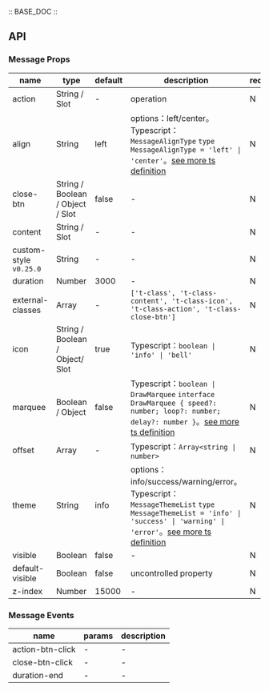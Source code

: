 :: BASE_DOC ::

## API
### Message Props

name | type | default | description | required
-- | -- | -- | -- | --
action | String / Slot | - | operation | N
align | String | left | options：left/center。Typescript：`MessageAlignType` `type MessageAlignType = 'left' \| 'center'`。[see more ts definition](https://github.com/Tencent/tdesign-miniprogram/tree/develop/src/message/type.ts) | N
close-btn | String / Boolean / Object / Slot | false | \- | N
content | String / Slot | - | \- | N
custom-style `v0.25.0` | String | - | \- | N
duration | Number | 3000 | \- | N
external-classes | Array | - | `['t-class', 't-class-content', 't-class-icon', 't-class-action', 't-class-close-btn']` | N
icon | String / Boolean / Object/ Slot | true | Typescript：`boolean \| 'info' \| 'bell'` | N
marquee | Boolean / Object | false | Typescript：`boolean \| DrawMarquee` `interface DrawMarquee { speed?: number; loop?: number; delay?: number }`。[see more ts definition](https://github.com/Tencent/tdesign-miniprogram/tree/develop/src/message/type.ts) | N
offset | Array | - | Typescript：`Array<string \| number>` | N
theme | String | info | options：info/success/warning/error。Typescript：`MessageThemeList` `type MessageThemeList = 'info' \| 'success' \| 'warning' \| 'error'`。[see more ts definition](https://github.com/Tencent/tdesign-miniprogram/tree/develop/src/message/type.ts) | N
visible | Boolean | false | \- | N
default-visible | Boolean | false | uncontrolled property | N
z-index | Number | 15000 | \- | N

### Message Events

name | params | description
-- | -- | --
action-btn-click | - | \-
close-btn-click | - | \-
duration-end | \- | \-
